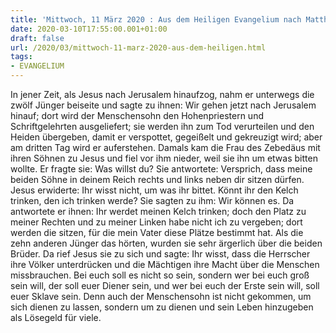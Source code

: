 ```yaml
---
title: 'Mittwoch, 11 März 2020 : Aus dem Heiligen Evangelium nach Matthäus - Mt 20,17-28.'
date: 2020-03-10T17:55:00.001+01:00
draft: false
url: /2020/03/mittwoch-11-marz-2020-aus-dem-heiligen.html
tags: 
- EVANGELIUM
---
```


In jener Zeit, als Jesus nach Jerusalem hinaufzog, nahm er unterwegs die zwölf Jünger beiseite und sagte zu ihnen: Wir gehen jetzt nach Jerusalem hinauf; dort wird der Menschensohn den Hohenpriestern und Schriftgelehrten ausgeliefert; sie werden ihn zum Tod verurteilen und den Heiden übergeben, damit er verspottet, gegeißelt und gekreuzigt wird; aber am dritten Tag wird er auferstehen. Damals kam die Frau des Zebedäus mit ihren Söhnen zu Jesus und fiel vor ihm nieder, weil sie ihn um etwas bitten wollte. Er fragte sie: Was willst du? Sie antwortete: Versprich, dass meine beiden Söhne in deinem Reich rechts und links neben dir sitzen dürfen. Jesus erwiderte: Ihr wisst nicht, um was ihr bittet. Könnt ihr den Kelch trinken, den ich trinken werde? Sie sagten zu ihm: Wir können es. Da antwortete er ihnen: Ihr werdet meinen Kelch trinken; doch den Platz zu meiner Rechten und zu meiner Linken habe nicht ich zu vergeben; dort werden die sitzen, für die mein Vater diese Plätze bestimmt hat. Als die zehn anderen Jünger das hörten, wurden sie sehr ärgerlich über die beiden Brüder. Da rief Jesus sie zu sich und sagte: Ihr wisst, dass die Herrscher ihre Völker unterdrücken und die Mächtigen ihre Macht über die Menschen missbrauchen. Bei euch soll es nicht so sein, sondern wer bei euch groß sein will, der soll euer Diener sein, und wer bei euch der Erste sein will, soll euer Sklave sein. Denn auch der Menschensohn ist nicht gekommen, um sich dienen zu lassen, sondern um zu dienen und sein Leben hinzugeben als Lösegeld für viele.